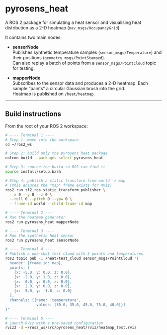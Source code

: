 # pyrosens_heat

A ROS 2 package for simulating a heat sensor and visualising heat distribution as a 2-D heatmap (`nav_msgs/OccupancyGrid`).

It contains two main nodes:

- **sensorNode**  
  Publishes synthetic temperature samples (`sensor_msgs/Temperature`) and their positions (`geometry_msgs/PointStamped`).  
  Can also replay a batch of points from a `sensor_msgs/PointCloud` topic for testing.

- **mapperNode**  
  Subscribes to the sensor data and produces a 2-D heatmap. Each sample “paints” a circular Gaussian brush into the grid.  
  Heatmap is published on `/heat/heatmap`.

---

## Build instructions

From the root of your ROS 2 workspace:

```bash
# ---- Terminal 1 ----
# Step 1: move into the workspace
cd ~/ros2_ws

# Step 2: build only the pyrosens_heat package
colcon build --packages-select pyrosens_heat

# Step 3: source the build so ROS can find it
source install/setup.bash

# Step 4: publish a static transform from world -> map
# (this ensures the "map" frame exists for RViz)
ros2 run tf2_ros static_transform_publisher \
  --x 0 --y 0 --z 0 \
  --roll 0 --pitch 0 --yaw 0 \
  --frame-id world --child-frame-id map

# ---- Terminal 2 ----
# Run the heatmap generator
ros2 run pyrosens_heat mapperNode

# ---- Terminal 3 ----
# Run the synthetic heat sensor
ros2 run pyrosens_heat sensorNode

# ---- Terminal 4 ----
# Publish a one-shot test cloud with 5 points and temperatures
ros2 topic pub -1 /heat/test_cloud sensor_msgs/PointCloud "{
  header: {frame_id: map},
  points: [
    {x: -5.0, y: 0.0, z: 0.0},
    {x: -2.0, y: 1.0, z: 0.0},
    {x:  0.0, y: 0.0, z: 0.0},
    {x:  2.0, y: 0.0, z: 0.0},
    {x:  5.0, y: -1.0, z: 0.0}
  ],
  channels: [{name: 'temperature',
              values: [30.0, 35.0, 45.0, 75.0, 40.0]}]
}"

# ---- Terminal 5 ----
# Launch RViz with a pre-saved configuration
rviz2 -d ~/ros2_ws/src/pyrosens_heat/rviz/heatmap_test.rviz

